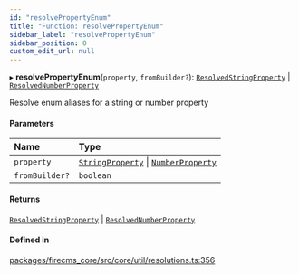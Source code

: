 ```yaml
---
id: "resolvePropertyEnum"
title: "Function: resolvePropertyEnum"
sidebar_label: "resolvePropertyEnum"
sidebar_position: 0
custom_edit_url: null
---
```


▸ **resolvePropertyEnum**(`property`, `fromBuilder?`): [`ResolvedStringProperty`](../types/ResolvedStringProperty.md) \| [`ResolvedNumberProperty`](../types/ResolvedNumberProperty.md)

Resolve enum aliases for a string or number property

#### Parameters

| Name | Type |
| :------ | :------ |
| `property` | [`StringProperty`](../interfaces/StringProperty.md) \| [`NumberProperty`](../interfaces/NumberProperty.md) |
| `fromBuilder?` | `boolean` |

#### Returns

[`ResolvedStringProperty`](../types/ResolvedStringProperty.md) \| [`ResolvedNumberProperty`](../types/ResolvedNumberProperty.md)

#### Defined in

[packages/firecms_core/src/core/util/resolutions.ts:356](https://github.com/FireCMSco/firecms/blob/d45f3739/packages/firecms_core/src/core/util/resolutions.ts#L356)
